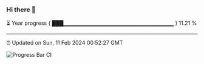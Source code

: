 ### Hi there 👋

⏳ Year progress { ███▁▁▁▁▁▁▁▁▁▁▁▁▁▁▁▁▁▁▁▁▁▁▁▁▁▁▁ } 11.21 %

---

⏰ Updated on Sun, 11 Feb 2024 00:52:27 GMT

![Progress Bar CI](https://github.com/liununu/liununu/workflows/Progress%20Bar%20CI/badge.svg)
